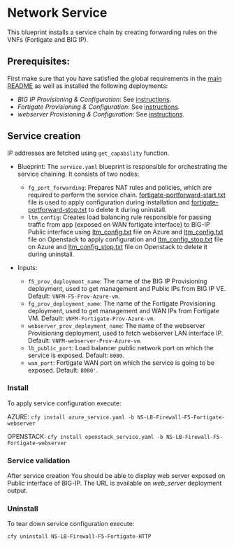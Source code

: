 # Network Service

This blueprint installs a service chain by creating forwarding rules on the VNFs (Fortigate and BIG IP).

## Prerequisites:

First make sure that you have satisfied the global requirements in the [main README](../README.md) as well as installed the following deployments:

  * *BIG IP Provisioning & Configuration*: See [instructions](../bigip/README.md).
  * *Fortigate Provisioning & Configuration*: See [instructions](../fortigate/README.md).
  * *webserver Provisioning & Configuration*: See [instructions](../webserver/README.md).

## Service creation

IP addresses are fetched using `get_capability` function.

* Blueprint: The `service.yaml` blueprint is responsible for orchestrating the service chaining. It consists of two nodes:
  * `fg_port_forwarding`: Prepares NAT rules and policies, which are required to perform the service chain. [fortigate-portforward-start.txt](Resources/templates/fortigate-portforward-start.txt) file is used to apply configuration during installation and [fortigate-portforward-stop.txt](Resources/templates/fortigate-portforward-stop.txt) to delete it during uninstall.
  * `ltm_config`: Creates load balancing rule responsible for passing traffic from app (exposed on WAN fortigate interface) to BIG-IP Public interface using [ltm_config.txt](Resources/templates/azure/ltm_config.txt) file on Azure and [ltm_config.txt](Resources/templates/openstack/ltm_config.txt) file on Openstack to apply configuration and [ltm_config_stop.txt](Resources/templates/azure/ltm_config_stop.txt) file on Azure and [ltm_config_stop.txt](Resources/templates/openstack/ltm_config_stop.txt) file on Openstack to delete it during uninstall.

* Inputs:
  * `f5_prov_deployment_name`: The name of the BIG IP Provisioning deployment, used to get management and Public IPs from BIG IP VE. Default: `VNFM-F5-Prov-Azure-vm`.
  * `fg_prov_deployment_name`: The name of the Fortigate Provisioning deployment, used to get management and WAN IPs from Fortigate VM. Default: `VNFM-Fortigate-Prov-Azure-vm`.
  * `webserver_prov_deployment_name`: The name of the webserver Provisioning deployment, used to fetch webserver LAN interface IP. Default: `VNFM-webserver-Prov-Azure-vm`.
  * `lb_public_port`: Load balancer public network port on which the service is exposed. Default: `8080`.
  * `wan_port`: Fortigate WAN port on which the service is going to be exposed. Default: `8080'`.

### Install

To apply service configuration execute:

AZURE:
``cfy install azure_service.yaml -b NS-LB-Firewall-F5-Fortigate-webserver``

OPENSTACK:
``cfy install openstack_service.yaml -b NS-LB-Firewall-F5-Fortigate-webserver``

### Service validation

After service creation You should be able to display web server exposed on Public interface of BIG-IP. The URL is available on *web_server* deployment output.

### Uninstall

To tear down service configuration execute:

``cfy uninstall NS-LB-Firewall-F5-Fortigate-HTTP``
